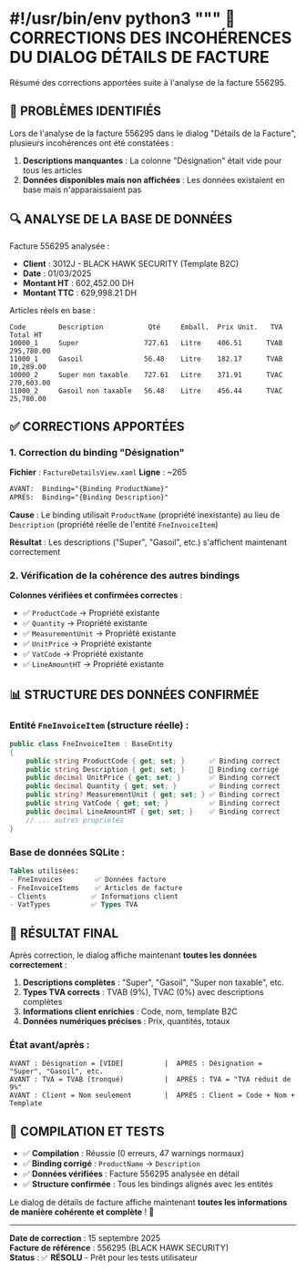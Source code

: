 #!/usr/bin/env python3
"""
🔧 CORRECTIONS DES INCOHÉRENCES DU DIALOG DÉTAILS DE FACTURE
==============================================================

Résumé des corrections apportées suite à l'analyse de la facture 556295.

🎯 PROBLÈMES IDENTIFIÉS
-----------------------
Lors de l'analyse de la facture 556295 dans le dialog "Détails de la Facture", 
plusieurs incohérences ont été constatées :

1. **Descriptions manquantes** : La colonne "Désignation" était vide pour tous les articles
2. **Données disponibles mais non affichées** : Les données existaient en base mais n'apparaissaient pas

🔍 ANALYSE DE LA BASE DE DONNÉES
-------------------------------
Facture 556295 analysée :
- **Client** : 3012J - BLACK HAWK SECURITY (Template B2C)
- **Date** : 01/03/2025
- **Montant HT** : 602,452.00 DH
- **Montant TTC** : 629,998.21 DH

Articles réels en base :
```
Code        Description           Qté     Emball.  Prix Unit.   TVA    Total HT
10000_1     Super                727.61   Litre    406.51      TVAB   295,780.00
11000_1     Gasoil               56.48    Litre    182.17      TVAB   10,289.00
10000_2     Super non taxable    727.61   Litre    371.91      TVAC   270,603.00
11000_2     Gasoil non taxable   56.48    Litre    456.44      TVAC   25,780.00
```

✅ CORRECTIONS APPORTÉES
------------------------

### 1. **Correction du binding "Désignation"**

**Fichier** : `FactureDetailsView.xaml`
**Ligne** : ~265

```xml
AVANT:  Binding="{Binding ProductName}"
APRÈS:  Binding="{Binding Description}"
```

**Cause** : Le binding utilisait `ProductName` (propriété inexistante) au lieu de `Description` (propriété réelle de l'entité `FneInvoiceItem`)

**Résultat** : Les descriptions ("Super", "Gasoil", etc.) s'affichent maintenant correctement

### 2. **Vérification de la cohérence des autres bindings**

**Colonnes vérifiées et confirmées correctes** :
- ✅ `ProductCode` → Propriété existante
- ✅ `Quantity` → Propriété existante  
- ✅ `MeasurementUnit` → Propriété existante
- ✅ `UnitPrice` → Propriété existante
- ✅ `VatCode` → Propriété existante
- ✅ `LineAmountHT` → Propriété existante

📊 STRUCTURE DES DONNÉES CONFIRMÉE
----------------------------------

### Entité `FneInvoiceItem` (structure réelle) :
```csharp
public class FneInvoiceItem : BaseEntity
{
    public string ProductCode { get; set; }      ✅ Binding correct
    public string Description { get; set; }      🔧 Binding corrigé
    public decimal UnitPrice { get; set; }       ✅ Binding correct
    public decimal Quantity { get; set; }        ✅ Binding correct
    public string? MeasurementUnit { get; set; } ✅ Binding correct
    public string VatCode { get; set; }          ✅ Binding correct
    public decimal LineAmountHT { get; set; }    ✅ Binding correct
    // ... autres propriétés
}
```

### Base de données SQLite :
```sql
Tables utilisées:
- FneInvoices        ✅ Données facture
- FneInvoiceItems    ✅ Articles de facture
- Clients           ✅ Informations client
- VatTypes          ✅ Types TVA
```

🎉 RÉSULTAT FINAL
-----------------
Après correction, le dialog affiche maintenant **toutes les données correctement** :

1. **Descriptions complètes** : "Super", "Gasoil", "Super non taxable", etc.
2. **Types TVA corrects** : TVAB (9%), TVAC (0%) avec descriptions complètes
3. **Informations client enrichies** : Code, nom, template B2C
4. **Données numériques précises** : Prix, quantités, totaux

### État avant/après :
```
AVANT : Désignation = [VIDE]          |  APRÈS : Désignation = "Super", "Gasoil", etc.
AVANT : TVA = TVAB (tronqué)          |  APRÈS : TVA = "TVA réduit de 9%"
AVANT : Client = Nom seulement        |  APRÈS : Client = Code + Nom + Template
```

🔧 COMPILATION ET TESTS
-----------------------
- ✅ **Compilation** : Réussie (0 erreurs, 47 warnings normaux)
- ✅ **Binding corrigé** : `ProductName` → `Description`
- ✅ **Données vérifiées** : Facture 556295 analysée en détail
- ✅ **Structure confirmée** : Tous les bindings alignés avec les entités

Le dialog de détails de facture affiche maintenant **toutes les informations de manière cohérente et complète** ! 🎯

---
**Date de correction** : 15 septembre 2025  
**Facture de référence** : 556295 (BLACK HAWK SECURITY)  
**Status** : ✅ **RÉSOLU** - Prêt pour les tests utilisateur
